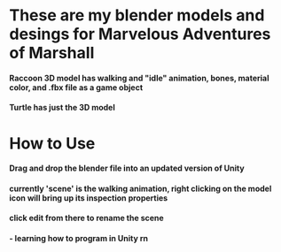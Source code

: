# These are my blender models and desings for Marvelous Adventures of Marshall
#### Raccoon 3D model has walking and "idle" animation, bones, material color, and .fbx file as a game object
#### Turtle has just the 3D model
# How to Use
#### Drag and drop the blender file into an updated version of Unity 
#### currently 'scene' is the walking animation, right clicking on the model icon will bring up its inspection properties
#### click edit from there to rename the scene 
#### - learning how to program in Unity rn
